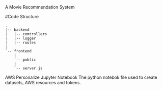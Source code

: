 A Movie Recommendation System

#Code Structure

```console
.
|-- backend
|   |-- comtrollers
|   |-- logger
|   |-- routes
|
`-- frontend
    |
    `-- public
    |
    `-- server.js
```

AWS Personalize Jupyter Notebook
The python notebok file used to create datasets, AWS resources and tokens.
